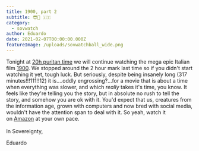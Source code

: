 ```yaml
---
title: 1900, part 2
subtitle: 😎🍝 🇮🇹
category:
  - sovwatch
author: Eduardo
date: 2021-02-07T00:00:00.000Z
featureImage: /uploads/sovwatchball_wide.png
---
```

Tonight at [20h puritan time](https://media.discordapp.net/attachments/797256296612364299/807757076905459732/puritan_time_zone.png?width=705&height=482) we will continue watching the mega epic Italian film [1900](https://en.wikipedia.org/wiki/1900_(film)). We stopped around the 2 hour mark last time so if you didn't start watching it yet, tough luck. But seriously, despite being insanely long (317 minutes!!!111!!12) it is....oddly engrossing?...for a movie that is about a time when everything was slower, and which *really* takes it's time, you know. It feels like they're telling you the story, but in absolute no rush to tell the story, and somehow you are ok with it. You'd expect that us, creatures from the information age, grown with computers and now bred with social media, wouldn't have the attention span to deal with it. So yeah, watch it on [Amazon](https://www.amazon.com/1900-Robert-Niro/dp/B003PX6Z7G) at your own pace.\
\
In Sovereignty,



Eduardo